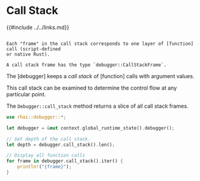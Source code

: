 Call Stack
==========

{{#include ../../links.md}}

```admonish info.side.wide "Call stack frames"

Each "frame" in the call stack corresponds to one layer of [function] call (script-defined
or native Rust).

A call stack frame has the type `debugger::CallStackFrame`.
```

The [debugger] keeps a _call stack_ of [function] calls with argument values.

This call stack can be examined to determine the control flow at any particular point.

The `Debugger::call_stack` method returns a slice of all call stack frames.

```rust
use rhai::debugger::*;

let debugger = &mut context.global_runtime_state().debugger();

// Get depth of the call stack.
let depth = debugger.call_stack().len();

// Display all function calls
for frame in debugger.call_stack().iter() {
    println!("{frame}");
}
```
